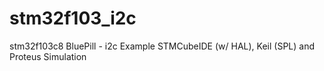 # stm32f103_i2c
stm32f103c8 BluePill - i2c Example STMCubeIDE (w/ HAL), Keil (SPL) and Proteus Simulation

